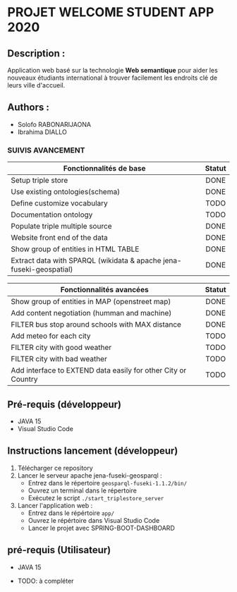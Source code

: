 # PROJET WELCOME STUDENT APP 2020
## Description :
Application web basé sur la technologie __Web semantique__ pour aider les nouveaux étudiants international à trouver facilement les endroits clé de leurs ville d'accueil. 
## Authors :
 - Solofo RABONARIJAONA
 - Ibrahima DIALLO

### SUIVIS AVANCEMENT
| __Fonctionnalités de base__   |  __Statut__    |
|---------------------------|:----------:|
| Setup triple store |  DONE       |
| Use existing ontologies(schema) |    DONE   |
| Define customize vocabulary | TODO |
| Documentation ontology   | TODO |
| Populate triple multiple source | DONE |
| Website front end of the data  | DONE |
| Show group of entities in HTML TABLE | DONE |
| Extract data with SPARQL (wikidata & apache jena-fuseki-geospatial) | DONE |

| __Fonctionnalités avancées__   |  __Statut__    |
|--------------------------------|:--------------:|
| Show group of entities in MAP (openstreet map) | DONE |
| Add content negotiation (humman and machine) | DONE |
| FILTER bus stop around schools with MAX distance | DONE | 
| Add meteo for each city | TODO |
| FILTER city with good weather | TODO |
| FILTER city with bad weather | TODO |
| Add interface to EXTEND data easily for other City or Country | TODO | 


## Pré-requis (développeur)
- JAVA 15
- Visual Studio Code 

## Instructions lancement (développeur)
1. Télécharger ce repository
2. Lancer le serveur apache jena-fuseki-geosparql :
    - Entrez dans le répertoire `geosparql-fuseki-1.1.2/bin/`
    - Ouvrez un terminal dans le répertoire
    - Exécutez le script `./start_triplestore_server`
3. Lancer l'application web :
    - Entrez dans le répértoire `app/`
    - Ouvrez le répértoire dans Visual Studio Code 
    - Lancer le projet avec SPRING-BOOT-DASHBOARD

## pré-requis (Utilisateur)
- JAVA 15

- TODO: à compléter
